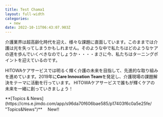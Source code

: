 ```yaml
---
title: Test Chama1
layout: full-width
categories:
  - new
date: 2022-10-11T06:43:07.903Z
---
```

介護業界は超高齢化時代を迎え、様々な課題に直面しています。このままでは介護は光を失ってしまうかもしれません。そのような中で私たちはどのようなケアの道を歩んでいくべきなのでしょうか・・・・まさに今、私たちはターニングポイントを迎えているのです。

HITOWAケアサービスでは明るく輝く介護の未来を目指して、先進的な取り組みを進めています。2019年に**Care Innovation Team**を発足し、介護現場の課題解決をテーマに活動を行っています。 HITOWAケアサービスで誰もが輝くケアの未来を一緒に創っていきましょう！

<div class="bg-green-400 bg-opacity-50 p-2 w-full h-full"> <span class="text-black-600 text-left text-base text-xl font-bold">**[Topics & News](https://cms.e.jimdo.com/app/s96da70f606bae585/p17403f6c0a5e25fe/ "Topics&News")**</sapn> <span class="text-red-600 text-base font-bold">　New!!</span> </div>